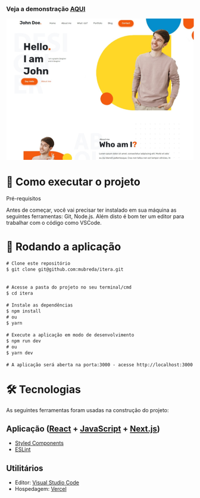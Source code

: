 ### Veja a demonstração [AQUI](https://itera-git-main-mubreda.vercel.app/)

<img src="https://github.com/mubreda/itera/blob/main/public/images/Capture.jpg">


# 🚀 Como executar o projeto

Pré-requisitos

Antes de começar, você vai precisar ter instalado em sua máquina as seguintes ferramentas: Git, Node.js. Além disto é bom ter um editor para trabalhar com o código como VSCode.

# 🧭 Rodando a aplicação
```
# Clone este repositório
$ git clone git@github.com:mubreda/itera.git


# Acesse a pasta do projeto no seu terminal/cmd
$ cd itera

# Instale as dependências
$ npm install
# ou
$ yarn

# Execute a aplicação em modo de desenvolvimento
$ npm run dev
# ou
$ yarn dev

# A aplicação será aberta na porta:3000 - acesse http://localhost:3000
```
# 🛠 Tecnologias

As seguintes ferramentas foram usadas na construção do projeto:

## Aplicação ([React](https://reactjs.org/) + [JavaScript](https://www.javascript.com/) + [Next.js](https://nextjs.org/))
- [Styled Components](https://styled-components.com/)
- [ESLint](https://eslint.org/)

## Utilitários

- Editor: [Visual Studio Code](https://code.visualstudio.com/)
- Hospedagem: [Vercel](https://vercel.com/dashboard)
